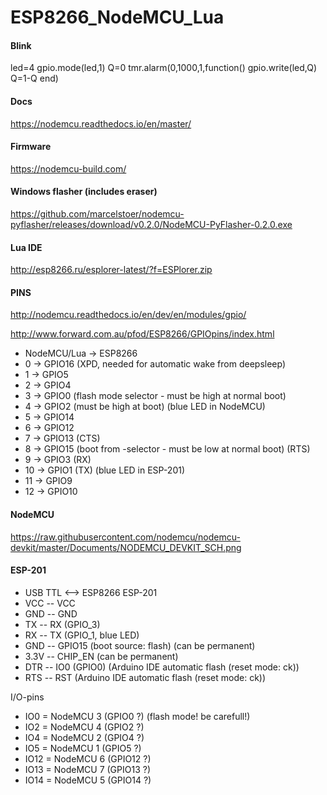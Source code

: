 # ESP8266_NodeMCU_Lua

#### Blink
led=4 gpio.mode(led,1) Q=0 tmr.alarm(0,1000,1,function() gpio.write(led,Q) Q=1-Q end)

#### Docs
https://nodemcu.readthedocs.io/en/master/

#### Firmware
https://nodemcu-build.com/

#### Windows flasher (includes eraser)
https://github.com/marcelstoer/nodemcu-pyflasher/releases/download/v0.2.0/NodeMCU-PyFlasher-0.2.0.exe

#### Lua IDE
http://esp8266.ru/esplorer-latest/?f=ESPlorer.zip


#### PINS
http://nodemcu.readthedocs.io/en/dev/en/modules/gpio/

http://www.forward.com.au/pfod/ESP8266/GPIOpins/index.html
- NodeMCU/Lua -> ESP8266
- 0 -> GPIO16 (XPD, needed for automatic wake from deepsleep)
- 1 -> GPIO5
- 2 -> GPIO4
- 3 -> GPIO0 (flash mode selector - must be high at normal boot)
- 4 -> GPIO2 (must be high at boot) (blue LED in NodeMCU)
- 5 -> GPIO14
- 6 -> GPIO12
- 7 -> GPIO13 (CTS)
- 8 -> GPIO15 (boot from -selector - must be low at normal boot) (RTS)
- 9 -> GPIO3 (RX)
- 10 -> GPIO1 (TX) (blue LED in ESP-201)
- 11 -> GPIO9
- 12 -> GPIO10

#### NodeMCU
https://raw.githubusercontent.com/nodemcu/nodemcu-devkit/master/Documents/NODEMCU_DEVKIT_SCH.png

#### ESP-201
- USB TTL <--> ESP8266 ESP-201
- VCC -- VCC
- GND -- GND
- TX -- RX (GPIO_3)
- RX -- TX (GPIO_1, blue LED)
- GND -- GPIO15 (boot source: flash) (can be permanent)
- 3.3V -- CHIP_EN (can be permanent)
- DTR -- IO0 (GPIO0) (Arduino IDE automatic flash (reset mode: ck))
- RTS -- RST (Arduino IDE automatic flash (reset mode: ck))

I/O-pins
- IO0 = NodeMCU 3 (GPIO0 ?) (flash mode! be carefull!)
- IO2 = NodeMCU 4 (GPIO2 ?)
- IO4 = NodeMCU 2 (GPIO4 ?)
- IO5 = NodeMCU 1 (GPIO5 ?)
- IO12 = NodeMCU 6 (GPIO12 ?)
- IO13 = NodeMCU 7 (GPIO13 ?)
- IO14 = NodeMCU 5 (GPIO14 ?)
